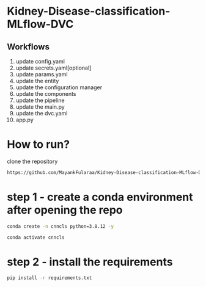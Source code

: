 # Kidney-Disease-classification-MLflow-DVC

## Workflows
1. update config.yaml
2. update secrets.yaml[optional]
3. update params.yaml
4. update the entity
5. update the configuration manager
6. update the components
7. update the pipeline
8. update the main.py
9. update the dvc.yaml
10. app.py

# How to run?

clone the repository

```bash
https://github.com/MayankFularaa/Kidney-Disease-classification-MLflow-DVC
```

# step 1 - create a conda environment after opening the repo
```bash
conda create -n cnncls python=3.8.12 -y
```
```bash
conda activate cnncls
```


# step 2 - install the requirements
```bash
pip install -r requirements.txt 
```

# 